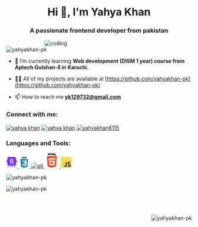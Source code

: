 <h1 align="center">Hi 👋, I'm Yahya Khan</h1>
<h3 align="center">A passionate frontend developer from pakistan</h3>
<img align="right" alt="coding" width="400" src="https://i.pinimg.com/originals/9c/18/fd/9c18fda9d8c4cf51e8bb2ac13e02dc93.gif">
<p align="left"> <img src="https://komarev.com/ghpvc/?username=yahyakhan-pk&label=Profile%20views&color=0e75b6&style=flat" alt="yahyakhan-pk" /> </p>

- 🌱 I’m currently learning **Web development (DISM 1 year) course from Aptech Gulshan-II in Karachi.**

- 👨‍💻 All of my projects are available at [https://github.com/yahyakhan-pk](https://github.com/yahyakhan-pk)

- 📫 How to reach me **yk129732@gmail.com**

<h3 align="left">Connect with me:</h3>
<p align="left">
<a href="https://linkedin.com/in/yahya khan" target="blank"><img align="center" src="https://raw.githubusercontent.com/rahuldkjain/github-profile-readme-generator/master/src/images/icons/Social/linked-in-alt.svg" alt="yahya khan" height="20" width="30" /></a>
<a href="https://fb.com/yahya khan" target="blank"><img align="center" src="https://raw.githubusercontent.com/rahuldkjain/github-profile-readme-generator/master/src/images/icons/Social/facebook.svg" alt="yahya khan" height="20" width="30" /></a>
<a href="https://instagram.com/yahyakhan6115" target="blank"><img align="center" src="https://raw.githubusercontent.com/rahuldkjain/github-profile-readme-generator/master/src/images/icons/Social/instagram.svg" alt="yahyakhan6115" height="20" width="30" /></a>
</p>

<h3 align="left">Languages and Tools:</h3>
<p align="left"> <a href="https://getbootstrap.com" target="_blank" rel="noreferrer"> <img src="https://raw.githubusercontent.com/devicons/devicon/master/icons/bootstrap/bootstrap-plain-wordmark.svg" alt="bootstrap" width="30" height="30"/> </a> <a href="https://www.w3schools.com/css/" target="_blank" rel="noreferrer"> <img src="https://raw.githubusercontent.com/devicons/devicon/master/icons/css3/css3-original-wordmark.svg" alt="css3" width="30" height="30"/> </a> <a href="https://git-scm.com/" target="_blank" rel="noreferrer"> <img src="https://www.vectorlogo.zone/logos/git-scm/git-scm-icon.svg" alt="git" width="40" height="40"/> </a> <a href="https://www.w3.org/html/" target="_blank" rel="noreferrer"> <img src="https://raw.githubusercontent.com/devicons/devicon/master/icons/html5/html5-original-wordmark.svg" alt="html5" width="40" height="40"/> </a> <a href="https://developer.mozilla.org/en-US/docs/Web/JavaScript" target="_blank" rel="noreferrer"> <img src="https://raw.githubusercontent.com/devicons/devicon/master/icons/javascript/javascript-original.svg" alt="javascript" width="30" height="30"/> </a> </p>

<p><img align="left" src="https://github-readme-stats.vercel.app/api/top-langs?username=yahyakhan-pk&show_icons=true&locale=en&layout=compact" alt="yahyakhan-pk" /></p>
<br>
<p>&nbsp;<img align="left" src="https://github-readme-stats.vercel.app/api?username=yahyakhan-pk&show_icons=true&locale=en" alt="yahyakhan-pk" /></p>
<br>
<br>
<p><img align="right" src="https://github-readme-streak-stats.herokuapp.com/?user=yahyakhan-pk&" alt="yahyakhan-pk" /></p>




